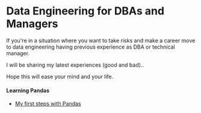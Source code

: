 # Data Engineering for DBAs and Managers
If you're in a situation where you want to take risks and make a career move to data engineering having previous experience as DBA or technical manager. 

I will be sharing my latest experiences (good and bad).. 

Hope this will ease your mind and your life.

#### Learning Pandas

* [My first steps with Pandas](pandas_useful_snippets.md)
